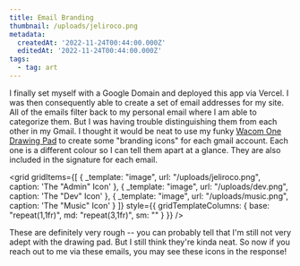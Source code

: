 ```yaml
---
title: Email Branding
thumbnail: /uploads/jeliroco.png
metadata:
  createdAt: '2022-11-24T00:44:00.000Z'
  editedAt: '2022-11-24T00:44:00.000Z'
tags:
  - tag: art
---
```


I finally set myself with a Google Domain and deployed this app via Vercel. I was then consequently able to create a set of email addresses for my site. All of the emails filter back to my personal email where I am able to categorize them. But I was having trouble distinguishing them from each other in my Gmail. I thought it would be neat to use my funky [Wacom One Drawing Pad](first-daily-artboard "First Daily Artboard") to create some "branding icons" for each gmail account. Each one is a different colour so I can tell them apart at a glance. They are also included in the signature for each email.

<grid
  gridItems={[
    {
      _template: "image",
      url: "/uploads/jeliroco.png",
      caption: 'The "Admin" Icon'
    },
    { _template: "image", url: "/uploads/dev.png", caption: 'The "Dev" Icon' },
    { _template: "image", url: "/uploads/music.png", caption: 'The "Music" Icon' }
  ]}
  style={{
    gridTemplateColumns: { base: "repeat(1,1fr)", md: "repeat(3,1fr)", sm: "" }
  }}
/>

These are definitely very rough -- you can probably tell that I'm still not very adept with the drawing pad. But I still think they're kinda neat. So now if you reach out to me via these emails, you may see these icons in the response!
